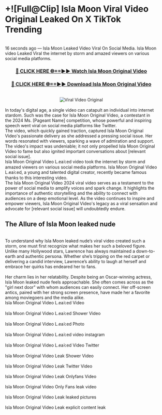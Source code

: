 # +![Full@Clip] Isla Moon Viral Video Original Leaked On X TikTok Trending
<br>
16 seconds ago — Isla Moon Leaked Video Viral On Social Media. Isla Moon video Leaked Viral the internet by storm and amazed viewers on various social media platforms.
<br>
<div align="center">
<h3><a href="https://bestclip.site?title=Isla_Moon&ref=git" rel="nofollow">🔴 CLICK HERE 🌐==►► Watch Isla Moon Original Video</a></h3>
<h3><a href="https://bestclip.site?title=Isla_Moon&ref=git" rel="nofollow">🔴 CLICK HERE 🌐==►► Download Isla Moon Original Video</a></h3>
<br>
<a href="https://bestclip.site?title=Isla_Moon&ref=git" rel="nofollow" data-target="animated-image.originalLink"><img src="https://i.ibb.co.com/xMMVF88/686577567.gif" alt="Viral Video Original" style="max-width: 100%; display: inline-block;" data-target="animated-image.originalImage"></a>
</div>
<br>
In today's digital age, a single video can catapult an individual into internet stardom. Such was the case for Isla Moon Original Video, a contestant in the 2024 Ms. [Pageant Name] competition, whose powerful and inspiring speech went viral on social media platforms like Twitter.
<br>
The video, which quickly gained traction, captured Isla Moon Original Video's passionate delivery as she addressed a pressing social issue. Her words resonated with viewers, sparking a wave of admiration and support. The video's impact was undeniable; it not only propelled Isla Moon Original Video to fame but also ignited important conversations about [relevant social issue].
<br>
Isla Moon Original Video L.ea𝚔ed video took the internet by storm and amazed viewers on various social media platforms. Isla Moon Original Video L.ea𝚔ed, a young and talented digital creator, recently became famous thanks to this interesting video.
<br>
The Isla Moon Original Video 2024 viral video serves as a testament to the power of social media to amplify voices and spark change. It highlights the importance of authentic storytelling and the ability to connect with audiences on a deep emotional level. As the video continues to inspire and empower viewers, Isla Moon Original Video's legacy as a viral sensation and advocate for [relevant social issue] will undoubtedly endure.
<br>
<h2>The Allure of Isla Moon leaked nude</h2>
<br>
To understand why Isla Moon leaked nude’s viral video created such a storm, one must first recognize what makes her such a beloved figure. Unlike many Hollywood stars, Lawrence has always maintained a down-to-earth and authentic persona. Whether she’s tripping on the red carpet or delivering a candid interview, Lawrence’s ability to laugh at herself and embrace her quirks has endeared her to fans.
<br><br>
Her charm lies in her relatability. Despite being an Oscar-winning actress, Isla Moon leaked nude feels approachable. She often comes across as the "girl next door" with whom audiences can easily connect. Her off-screen antics, paired with her strong screen presence, have made her a favorite among moviegoers and the media alike.
<br>
Isla Moon Original Video L.ea𝚔ed Video
<br><br>
Isla Moon Original Video L.ea𝚔ed Shower Video
<br><br>
Isla Moon Original Video L.ea𝚔ed Photo
<br><br>
Isla Moon Original Video L.ea𝚔ed video instagram
<br><br>
Isla Moon Original Video L.ea𝚔ed Video Twitter
<br><br>
Isla Moon Original Video Leak Shower Video
<br><br>
Isla Moon Original Video Leak Twitter Video
<br><br>
Isla Moon Original Video Leak Onlyfans Video
<br><br>
Isla Moon Original Video Only Fans leak video
<br><br>
Isla Moon Original Video Leak leaked pictures
<br><br>
Isla Moon Original Video Leak explicit content leak